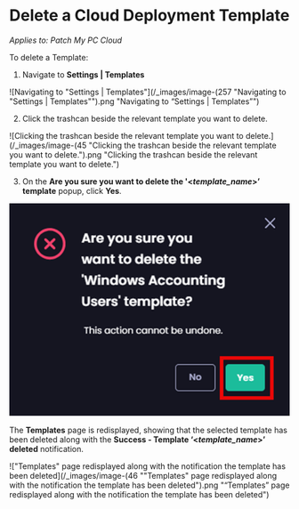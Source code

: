 # Delete a Cloud Deployment Template

_Applies to: Patch My PC Cloud_

To delete a Template:

1. Navigate to **Settings | Templates**

![Navigating to "Settings | Templates"](/_images/image-(257 "Navigating to \"Settings | Templates\"").png "Navigating to “Settings | Templates”")

2. Click the trashcan beside the relevant template you want to delete.

![Clicking the trashcan beside the relevant template you want to delete.](/_images/image-(45 "Clicking the trashcan beside the relevant template you want to delete.").png "Clicking the trashcan beside the relevant template you want to delete.")

3. On the **Are you sure you want to delete the '<**_**template\_name**_**>’ template** popup, click **Yes**.

![](/_images/image-(259).png "")

The **Templates** page is redisplayed, showing that the selected template has been deleted along with the **Success - Template ‘<**_**template\_name**_**>’ deleted** notification.

!["Templates" page redisplayed along with the notification the template has been deleted](/_images/image-(46 "\"Templates\" page redisplayed along with the notification the template has been deleted").png "“Templates” page redisplayed along with the notification the template has been deleted")